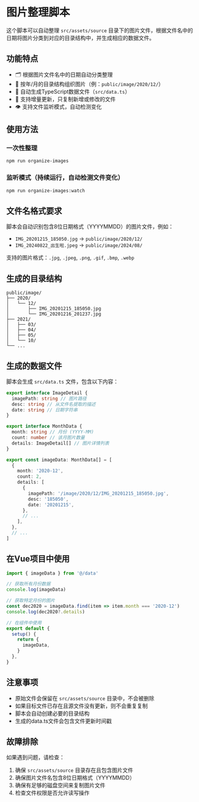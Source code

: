 # 图片整理脚本

这个脚本可以自动整理 `src/assets/source` 目录下的图片文件，根据文件名中的日期将图片分类到对应的目录结构中，并生成相应的数据文件。

## 功能特点

- 🗂️ 根据图片文件名中的日期自动分类整理
- 📁 按年/月的目录结构组织图片（例：`public/image/2020/12/`）
- 📝 自动生成TypeScript数据文件（`src/data.ts`）
- 🔄 支持增量更新，只复制新增或修改的文件
- 👁️ 支持文件监听模式，自动检测变化

## 使用方法

### 一次性整理

```bash
npm run organize-images
```

### 监听模式（持续运行，自动检测文件变化）

```bash
npm run organize-images:watch
```

## 文件名格式要求

脚本会自动识别包含8位日期格式（YYYYMMDD）的图片文件，例如：

- `IMG_20201215_185050.jpg` → `public/image/2020/12/`
- `IMG_20240822_出生啦.jpeg` → `public/image/2024/08/`

支持的图片格式：`.jpg`, `.jpeg`, `.png`, `.gif`, `.bmp`, `.webp`

## 生成的目录结构

```
public/image/
├── 2020/
│   └── 12/
│       ├── IMG_20201215_185050.jpg
│       └── IMG_20201216_201237.jpg
├── 2021/
│   ├── 03/
│   ├── 04/
│   ├── 05/
│   └── 10/
└── ...
```

## 生成的数据文件

脚本会生成 `src/data.ts` 文件，包含以下内容：

```typescript
export interface ImageDetail {
  imagePath: string // 图片路径
  desc: string // 从文件名提取的描述
  date: string // 日期字符串
}

export interface MonthData {
  month: string // 月份 (YYYY-MM)
  count: number // 该月图片数量
  details: ImageDetail[] // 图片详情列表
}

export const imageData: MonthData[] = [
  {
    month: '2020-12',
    count: 2,
    details: [
      {
        imagePath: '/image/2020/12/IMG_20201215_185050.jpg',
        desc: '185050',
        date: '20201215',
      },
      // ...
    ],
  },
  // ...
]
```

## 在Vue项目中使用

```typescript
import { imageData } from '@/data'

// 获取所有月份数据
console.log(imageData)

// 获取特定月份的图片
const dec2020 = imageData.find(item => item.month === '2020-12')
console.log(dec2020?.details)

// 在组件中使用
export default {
  setup() {
    return {
      imageData,
    }
  },
}
```

## 注意事项

- 原始文件会保留在 `src/assets/source` 目录中，不会被删除
- 如果目标文件已存在且源文件没有更新，则不会重复复制
- 脚本会自动创建必要的目录结构
- 生成的data.ts文件会包含文件更新时间戳

## 故障排除

如果遇到问题，请检查：

1. 确保 `src/assets/source` 目录存在且包含图片文件
2. 确保图片文件名包含8位日期格式（YYYYMMDD）
3. 确保有足够的磁盘空间来复制图片文件
4. 检查文件权限是否允许读写操作
